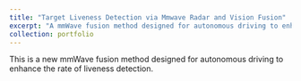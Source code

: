 ```yaml
---
title: "Target Liveness Detection via Mmwave Radar and Vision Fusion"
excerpt: "A mmWave fusion method designed for autonomous driving to enhance the rate of liveness detection.<br/><img src='/images/detec.png'>"
collection: portfolio
---
```


This is a new mmWave fusion method designed for autonomous driving to enhance the rate of liveness detection.
